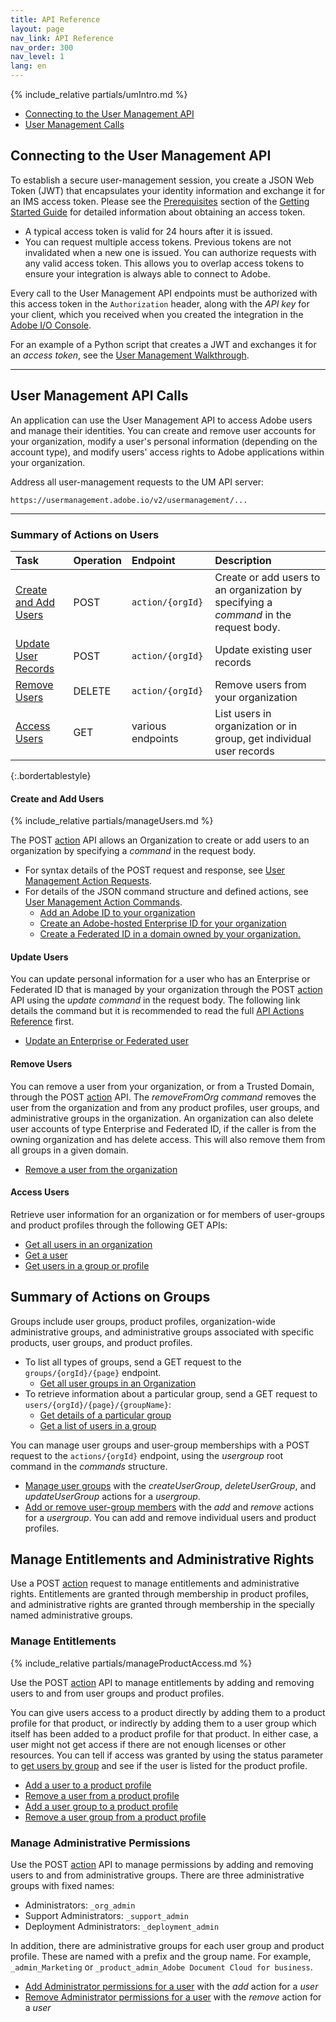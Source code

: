 ```yaml
---
title: API Reference
layout: page
nav_link: API Reference
nav_order: 300
nav_level: 1
lang: en
---
```


{% include_relative partials/umIntro.md %}

* [Connecting to the User Management API](#connect)
* [User Management Calls](#user-management-calls)

## <a name="connect" class="api-ref-subtitle">Connecting to the User Management API</a>

To establish a secure user-management session, you create a JSON Web Token (JWT) that encapsulates your identity information and exchange it for an IMS access token. Please see the [Prerequisites](getstarted.md#prereq) section of the [Getting Started Guide](getstarted.md) for detailed information about obtaining an access token.

* A typical access token is valid for 24 hours after it is issued.
* You can request multiple access tokens. Previous tokens are not invalidated when a new one is issued. You can authorize requests with any valid access token. This allows you to overlap access tokens to ensure your integration is always able to connect to Adobe.

Every call to the User Management API endpoints must be authorized with this access token in the `Authorization` header, along with the _API key_ for your client, which you received when you created the integration in the [Adobe I/O Console](https://console.adobe.io/).

For an example of a Python script that creates a JWT and exchanges it for an _access token_, see the [User Management Walkthrough](samples/index.md).

***********

## <a name="user-management-calls" class="api-ref-subtitle">User Management API Calls</a>

An application can use the User Management API to access Adobe users and manage their identities. You can create and remove user accounts for your organization, modify a user's personal information (depending on the account type), and modify users' access rights to Adobe applications within your organization.

Address all user-management requests to the UM API server:

```
https://usermanagement.adobe.io/v2/usermanagement/...
```

************

### Summary of Actions on Users

| Task | Operation | Endpoint | Description |
| :--- | :--- | :---| :---------- |
| [Create and Add Users](#add) | POST | `action/{orgId}`  | Create or add users to an organization by specifying a _command_ in the request body.  |
| [Update User Records](#update) | POST | `action/{orgId}`  | Update existing user records  |
| [Remove Users](#remove) |  DELETE | `action/{orgId}`  | Remove users from your organization |
| [Access Users](#users) | GET | various endpoints | List users in organization or in group, get individual user records  |
{:.bordertablestyle}

#### <a name="add" class="api-ref-subtitle">Create and Add Users</a>

{% include_relative partials/manageUsers.md %}

The POST [action](api/ActionsRef.md) API allows an Organization to create or add users to an organization by specifying a _command_ in the request body.

* For syntax details of the POST request and response, see [User Management Action Requests](api/ActionsRef.md).
* For details of the JSON command structure and defined actions, see [User Management Action Commands](api/ActionsCmds.md).
  + [Add an Adobe ID to your organization](api/ActionsCmds.md#addAdobeID)
  + [Create an Adobe-hosted Enterprise ID for your organization](api/ActionsCmds.md#createEnterpriseID)
  + [Create a Federated ID in a domain owned by your organization.](api/ActionsCmds.md#createFederatedID)

#### <a name="update" class="api-ref-subtitle">Update Users</a>

You can update personal information for a user who has an Enterprise or Federated ID that is managed by your organization through the POST [action](api/ActionsRef.md) API using the _update command_ in the request body. The following link details the command but it is recommended to read the full [API Actions Reference](api/ActionsRef.md) first.

* [Update an Enterprise or Federated user](api/ActionsCmds.md#update)

#### <a name="remove" class="api-ref-subtitle">Remove Users</a>

You can remove a user from your organization, or from a Trusted Domain, through the POST [action](api/ActionsRef.md) API. The _removeFromOrg command_ removes the user from the organization and from any product profiles, user groups, and administrative groups in the organization. An organization can also delete user accounts of type Enterprise and Federated ID, if the caller is from the owning organization and has delete access. This will also remove them from all groups in a given domain.

* [Remove a user from the organization](api/ActionsCmds.md#removeFromOrg)

#### <a name="users" class="api-ref-subtitle">Access Users</a>

Retrieve user information for an organization or for members of user-groups and product profiles through the following GET APIs:

* [Get all users in an organization](api/getUsersWithPage.md)
* [Get a user](api/getUser.md)
* [Get users in a group or profile](api/getUsersByGroup.md)

## Summary of Actions on Groups

Groups include user groups, product profiles, organization-wide administrative groups, and administrative groups associated with specific products, user groups, and product profiles.

* To list all types of groups, send a GET request to the  `groups/{orgId}/{page}` endpoint.
  + [Get all user groups in an Organization](api/QueryUserGroups.md)  
* To retrieve information about a particular group, send a GET request to `users/{orgId}/{page}/{groupName}`:
  + [Get details of a particular group](api/group.md)
  + [Get a list of users in a group](api/getUsersByGroup.md)
 
You can manage user groups and user-group memberships with a POST request to the `actions/{orgId}` endpoint, using the  _usergroup_ root command in the _commands_ structure. 
* [Manage user groups](api/usergroupActionCommands.md#user-group-information) with the _createUserGroup_, _deleteUserGroup_, and _updateUserGroup_ actions for a _usergroup_.
* [Add or remove user-group members](api/usergroupActionCommands.md#addRemove) with the _add_ and _remove_ actions for a _usergroup_. You can add and remove individual users and product profiles.

## <a name="admingroups" class="api-ref-subtitle">Manage Entitlements and Administrative Rights</a>

Use a POST [action](api/ActionsRef.md) request to manage entitlements and administrative rights. Entitlements are granted through membership in product profiles, and administrative rights are granted through membership in the specially named administrative groups.   

### <a name="provision" class="api-ref-subtitle">Manage Entitlements</a>

{% include_relative partials/manageProductAccess.md %}

Use the POST [action](api/ActionsRef.md) API to manage entitlements by adding and removing users to and from user groups and product profiles. 

You can give users access to a product directly by adding them to a product profile for that product,
or indirectly by adding them to a user group which itself has been added to a product profile for that product.
In either case, a user might not get access if there are not enough licenses or other resources. You can tell if access was granted by using the status parameter to [get users by group](api/getUsersByGroup.md) and see if the user is listed for the product profile. 

* [Add a user to a product profile](api/ActionsCmds.md#add)
* [Remove a user from a product profile](api/ActionsCmds.md#remove)
* [Add a user group to a product profile](api/usergroupActionCommands.md#addRemove)
* [Remove a user group from a product profile](api/usergroupActionCommands.md#addRemove)

### <a name="adminAccess" class="api-ref-subtitle">Manage Administrative Permissions</a>

Use the POST [action](api/ActionsRef.md) API to manage permissions by adding and removing users to and from administrative groups. There are three administrative groups with fixed names:

* Administrators: `_org_admin`
* Support Administrators: `_support_admin`
* Deployment Administrators: `_deployment_admin`

In addition, there are administrative groups for each user group and product profile. These are named with a prefix and the group name. For example, `_admin_Marketing` or `_product_admin_Adobe Document Cloud for business`.

* [Add Administrator permissions for a user](api/ActionsCmds.md#add) with the _add_ action for a _user_
* [Remove Administrator permissions for a user](api/ActionsCmds.md#remove) with the _remove_ action for a _user_
